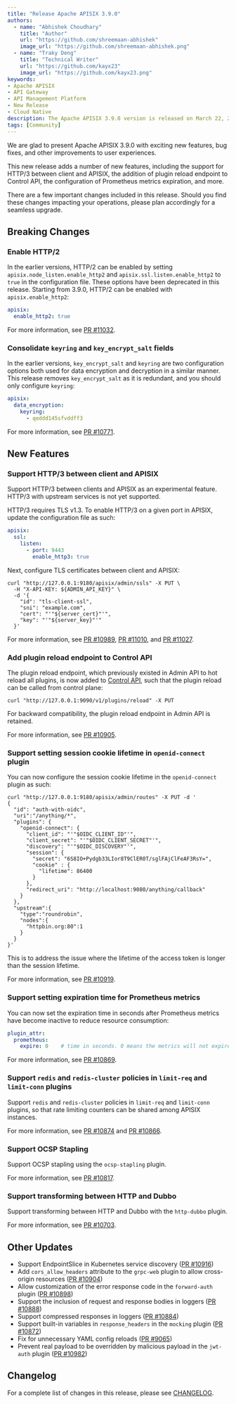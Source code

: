 ```yaml
---
title: "Release Apache APISIX 3.9.0"
authors:
  - name: "Abhishek Choudhary"
    title: "Author"
    url: "https://github.com/shreemaan-abhishek"
    image_url: "https://github.com/shreemaan-abhishek.png"
  - name: "Traky Deng"
    title: "Technical Writer"
    url: "https://github.com/kayx23"
    image_url: "https://github.com/kayx23.png"
keywords:
- Apache APISIX
- API Gateway
- API Management Platform
- New Release
- Cloud Native
description: The Apache APISIX 3.9.0 version is released on March 22, 2024. This release includes a few new features, bug fixes, and other improvements to user experiences.
tags: [Community]
---
```


We are glad to present Apache APISIX 3.9.0 with exciting new features, bug fixes, and other improvements to user experiences.

<!--truncate-->

This new release adds a number of new features, including the support for HTTP/3 between client and APISIX, the addition of plugin reload endpoint to Control API, the configuration of Prometheus metrics expiration, and more.

There are a few important changes included in this release. Should you find these changes impacting your operations, please plan accordingly for a seamless upgrade.

## Breaking Changes

### Enable HTTP/2

In the earlier versions, HTTP/2 can be enabled by setting `apisix.node_listen.enable_http2` and `apisix.ssl.listen.enable_http2` to `true` in the configuration file. These options have been deprecated in this release. Starting from 3.9.0, HTTP/2 can be enabled with `apisix.enable_http2`:

```yaml title="config.yaml"
apisix:
  enable_http2: true
```

For more information, see [PR #11032](https://github.com/apache/apisix/pull/11032).

### Consolidate `keyring` and `key_encrypt_salt` fields

In the earlier versions, `key_encrypt_salt` and `keyring` are two configuration options both used for data encryption and decryption in a similar manner. This release removes `key_encrypt_salt` as it is redundant, and you should only configure `keyring`:

```yaml title="config.yaml"
apisix:
  data_encryption:
    keyring:
      - qeddd145sfvddff3
```

For more information, see [PR #10771](https://github.com/apache/apisix/pull/10771).

## New Features

### Support HTTP/3 between client and APISIX

Support HTTP/3 between clients and APISIX as an experimental feature. HTTP/3 with upstream services is not yet supported.

HTTP/3 requires TLS v1.3. To enable HTTP/3 on a given port in APISIX, update the configuration file as such:

```yaml title="config.yaml"
apisix:
  ssl:
    listen:
      - port: 9443
        enable_http3: true
```

Next, configure TLS certificates between client and APISIX:

```shell
curl "http://127.0.0.1:9180/apisix/admin/ssls" -X PUT \
  -H "X-API-KEY: ${ADMIN_API_KEY}" \
  -d '{
    "id": "tls-client-ssl",
    "sni": "example.com",
    "cert": "'"${server_cert}"'",
    "key": "'"${server_key}"'"
  }'
 ```

For more information, see [PR #10989](https://github.com/apache/apisix/pull/10989), [PR #11010](https://github.com/apache/apisix/pull/11010), and [PR #11027](https://github.com/apache/apisix/pull/11027).

### Add plugin reload endpoint to Control API

The plugin reload endpoint, which previously existed in Admin API to hot reload all plugins, is now added to [Control API](https://apisix.apache.org/docs/apisix/next/control-api/#put-v1pluginsreload), such that the plugin reload can be called from control plane:

```shell
curl "http://127.0.0.1:9090/v1/plugins/reload" -X PUT
```

For backward compatibility, the plugin reload endpoint in Admin API is retained.

For more information, see [PR #10905](https://github.com/apache/apisix/pull/10905).

### Support setting session cookie lifetime in `openid-connect` plugin

You can now configure the session cookie lifetime in the `openid-connect` plugin as such:

```shell
curl "http://127.0.0.1:9180/apisix/admin/routes" -X PUT -d '
{
  "id": "auth-with-oidc",
  "uri":"/anything/*",
  "plugins": {
    "openid-connect": {
      "client_id": "'"$OIDC_CLIENT_ID"'",
      "client_secret": "'"$OIDC_CLIENT_SECRET"'",
      "discovery": "'"$OIDC_DISCOVERY"'",
      "session": {
        "secret": "6S8IO+Pydgb33LIor8T9ClER0T/sglFAjClFeAF3RsY=",
        "cookie" : {
          "lifetime": 86400
        }
      },
      "redirect_uri": "http://localhost:9080/anything/callback"
    }
  },
  "upstream":{
    "type":"roundrobin",
    "nodes":{
      "httpbin.org:80":1
    }
  }
}'
```

This is to address the issue where the lifetime of the access token is longer than the session lifetime.

For more information, see [PR #10919](https://github.com/apache/apisix/pull/10919).

### Support setting expiration time for Prometheus metrics

You can now set the expiration time in seconds after Prometheus metrics have become inactive to reduce resource consumption:

```yaml title="config.yaml"
plugin_attr:
  prometheus:
    expire: 0    # time in seconds. 0 means the metrics will not expire.
```

For more information, see [PR #10869](https://github.com/apache/apisix/pull/10869).

### Support `redis` and `redis-cluster` policies in `limit-req` and `limit-conn` plugins

Support `redis` and `redis-cluster` policies in `limit-req` and `limit-conn` plugins, so that rate limiting counters can be shared among APISIX instances.

For more information, see [PR #10874](https://github.com/apache/apisix/pull/10874) and [PR #10866](https://github.com/apache/apisix/pull/10866).

### Support OCSP Stapling

Support OCSP stapling using the `ocsp-stapling` plugin.

For more information, see [PR #10817](https://github.com/apache/apisix/pull/10817).

### Support transforming between HTTP and Dubbo

Support transforming between HTTP and Dubbo with the `http-dubbo` plugin.

For more information, see [PR #10703](https://github.com/apache/apisix/pull/10703).

## Other Updates

- Support EndpointSlice in Kubernetes service discovery ([PR #10916](https://github.com/apache/apisix/pull/10916))
- Add `cors_allow_headers` attribute to the `grpc-web` plugin to allow cross-origin resources ([PR #10904](https://github.com/apache/apisix/pull/10904))
- Allow customization of the error response code in the `forward-auth` plugin ([PR #10898](https://github.com/apache/apisix/pull/10898))
- Support the inclusion of request and response bodies in loggers ([PR #10888](https://github.com/apache/apisix/pull/10888))
- Support compressed responses in loggers ([PR #10884](https://github.com/apache/apisix/pull/10884))
- Support built-in variables in `response_headers` in the `mocking` plugin ([PR #10872](https://github.com/apache/apisix/pull/10872))
- Fix for unnecessary YAML config reloads ([PR #9065](https://github.com/apache/apisix/pull/9065))
- Prevent real payload to be overridden by malicious payload in the `jwt-auth` plugin ([PR #10982](https://github.com/apache/apisix/pull/10982))

## Changelog

For a complete list of changes in this release, please see [CHANGELOG](https://github.com/apache/apisix/blob/master/CHANGELOG.md#390).
